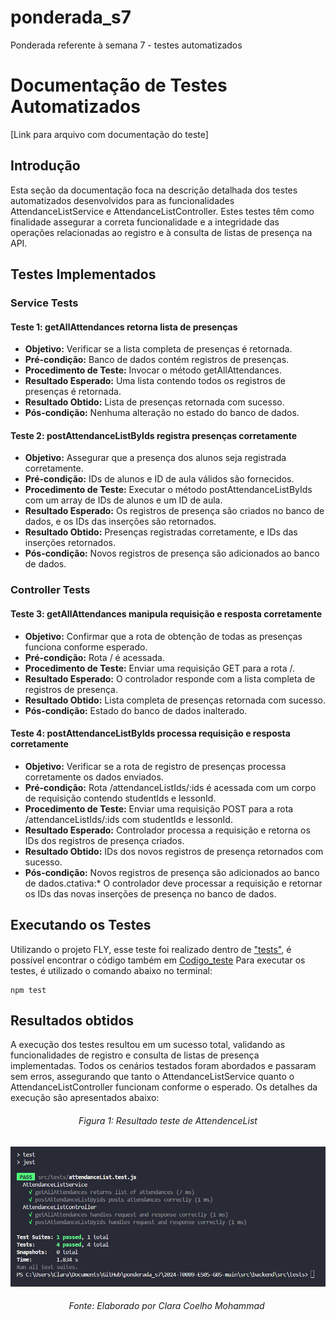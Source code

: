 # ponderada_s7

Ponderada referente à semana 7 - testes automatizados

# Documentação de Testes Automatizados

[Link para arquivo com documentação do teste]

## Introdução

Esta seção da documentação foca na descrição detalhada dos testes automatizados desenvolvidos para as funcionalidades AttendanceListService e AttendanceListController. Estes testes têm como finalidade assegurar a correta funcionalidade e a integridade das operações relacionadas ao registro e à consulta de listas de presença na API.

## Testes Implementados

### Service Tests

#### Teste 1: getAllAttendances retorna lista de presenças

- **Objetivo:** Verificar se a lista completa de presenças é retornada.
- **Pré-condição:** Banco de dados contém registros de presenças.
- **Procedimento de Teste:** Invocar o método getAllAttendances.
- **Resultado Esperado:** Uma lista contendo todos os registros de presenças é retornada.
- **Resultado Obtido:** Lista de presenças retornada com sucesso.
- **Pós-condição:** Nenhuma alteração no estado do banco de dados.

#### Teste 2: postAttendanceListByIds registra presenças corretamente

- **Objetivo:** Assegurar que a presença dos alunos seja registrada corretamente.
- **Pré-condição:** IDs de alunos e ID de aula válidos são fornecidos.
- **Procedimento de Teste:** Executar o método postAttendanceListByIds com um array de IDs de alunos e um ID de aula.
- **Resultado Esperado:** Os registros de presença são criados no banco de dados, e os IDs das inserções são retornados.
- **Resultado Obtido:** Presenças registradas corretamente, e IDs das inserções retornados.
- **Pós-condição:** Novos registros de presença são adicionados ao banco de dados.

### Controller Tests

#### Teste 3: getAllAttendances manipula requisição e resposta corretamente

- **Objetivo:** Confirmar que a rota de obtenção de todas as presenças funciona conforme esperado.
- **Pré-condição:** Rota / é acessada.
- **Procedimento de Teste:** Enviar uma requisição GET para a rota /.
- **Resultado Esperado:** O controlador responde com a lista completa de registros de presença.
- **Resultado Obtido:** Lista completa de presenças retornada com sucesso.
- **Pós-condição:** Estado do banco de dados inalterado.

#### Teste 4: postAttendanceListByIds processa requisição e resposta corretamente

- **Objetivo:** Verificar se a rota de registro de presenças processa corretamente os dados enviados.
- **Pré-condição:** Rota /attendanceListIds/:ids é acessada com um corpo de requisição contendo studentIds e lessonId.
- **Procedimento de Teste:** Enviar uma requisição POST para a rota /attendanceListIds/:ids com studentIds e lessonId.
- **Resultado Esperado:** Controlador processa a requisição e retorna os IDs dos registros de presença criados.
- **Resultado Obtido:** IDs dos novos registros de presença retornados com sucesso.
- **Pós-condição:** Novos registros de presença são adicionados ao banco de dados.ctativa:* O controlador deve processar a requisição e retornar os IDs das novas inserções de presença no banco de dados.

## Executando os Testes

Utilizando o projeto FLY, esse teste foi realizado dentro de ["tests"](2024-T0009-ES05-G05-main/src/backend/src/tests/attendanceList.test.js), é possível encontrar o código também em [Codigo_teste](Codigo_teste)
Para executar os testes, é utilizado o comando abaixo no terminal:

```
npm test
```

## Resultados obtidos

A execução dos testes resultou em um sucesso total, validando as funcionalidades de registro e consulta de listas de presença implementadas. Todos os cenários testados foram abordados e passaram sem erros, assegurando que tanto o AttendanceListService quanto o AttendanceListController funcionam conforme o esperado. Os detalhes da execução são apresentados abaixo:

<h6 align="center"> Figura 1: Resultado teste de AttendenceList </h6>

![Imagem_Teste](img/print_test.png)

<h6 align="center"> Fonte: Elaborado por Clara Coelho Mohammad </h6>

